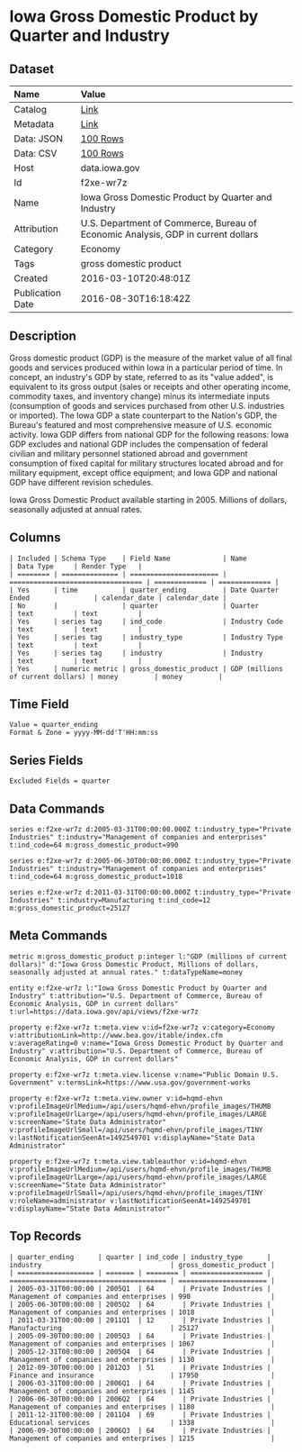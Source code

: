 # Iowa Gross Domestic Product by Quarter and Industry

## Dataset

| Name | Value |
| :--- | :---- |
| Catalog | [Link](https://catalog.data.gov/dataset/iowa-gross-domestic-product-by-quarter-and-industry) |
| Metadata | [Link](https://data.iowa.gov/api/views/f2xe-wr7z) |
| Data: JSON | [100 Rows](https://data.iowa.gov/api/views/f2xe-wr7z/rows.json?max_rows=100) |
| Data: CSV | [100 Rows](https://data.iowa.gov/api/views/f2xe-wr7z/rows.csv?max_rows=100) |
| Host | data.iowa.gov |
| Id | f2xe-wr7z |
| Name | Iowa Gross Domestic Product by Quarter and Industry |
| Attribution | U.S. Department of Commerce, Bureau of Economic Analysis, GDP in current dollars |
| Category | Economy |
| Tags | gross domestic product |
| Created | 2016-03-10T20:48:01Z |
| Publication Date | 2016-08-30T16:18:42Z |

## Description

Gross domestic product (GDP) is the measure of the market value of all final goods and services produced within Iowa in a particular period of time.  In concept, an industry's GDP by state, referred to as its "value added", is equivalent to its gross output (sales or receipts and other operating income, commodity taxes, and inventory change) minus its intermediate inputs (consumption of goods and services purchased from other U.S. industries or imported). The Iowa GDP a state counterpart to the Nation's GDP, the Bureau's featured and most comprehensive measure of U.S. economic activity. Iowa GDP differs from national GDP for the following reasons: Iowa GDP excludes and national GDP includes the compensation of federal civilian and military personnel stationed abroad and government consumption of fixed capital for military structures located abroad and for military equipment, except office equipment; and Iowa GDP and national GDP have different revision schedules.

Iowa Gross Domestic Product available starting in 2005.  Millions of dollars, seasonally adjusted at annual rates.

## Columns

```ls
| Included | Schema Type    | Field Name             | Name                              | Data Type     | Render Type   |
| ======== | ============== | ====================== | ================================= | ============= | ============= |
| Yes      | time           | quarter_ending         | Date Quarter Ended                | calendar_date | calendar_date |
| No       |                | quarter                | Quarter                           | text          | text          |
| Yes      | series tag     | ind_code               | Industry Code                     | text          | text          |
| Yes      | series tag     | industry_type          | Industry Type                     | text          | text          |
| Yes      | series tag     | industry               | Industry                          | text          | text          |
| Yes      | numeric metric | gross_domestic_product | GDP (millions of current dollars) | money         | money         |
```

## Time Field

```ls
Value = quarter_ending
Format & Zone = yyyy-MM-dd'T'HH:mm:ss
```

## Series Fields

```ls
Excluded Fields = quarter
```

## Data Commands

```ls
series e:f2xe-wr7z d:2005-03-31T00:00:00.000Z t:industry_type="Private Industries" t:industry="Management of companies and enterprises" t:ind_code=64 m:gross_domestic_product=990

series e:f2xe-wr7z d:2005-06-30T00:00:00.000Z t:industry_type="Private Industries" t:industry="Management of companies and enterprises" t:ind_code=64 m:gross_domestic_product=1018

series e:f2xe-wr7z d:2011-03-31T00:00:00.000Z t:industry_type="Private Industries" t:industry=Manufacturing t:ind_code=12 m:gross_domestic_product=25127
```

## Meta Commands

```ls
metric m:gross_domestic_product p:integer l:"GDP (millions of current dollars)" d:"Iowa Gross Domestic Product, Millions of dollars, seasonally adjusted at annual rates." t:dataTypeName=money

entity e:f2xe-wr7z l:"Iowa Gross Domestic Product by Quarter and Industry" t:attribution="U.S. Department of Commerce, Bureau of Economic Analysis, GDP in current dollars" t:url=https://data.iowa.gov/api/views/f2xe-wr7z

property e:f2xe-wr7z t:meta.view v:id=f2xe-wr7z v:category=Economy v:attributionLink=http://www.bea.gov/itable/index.cfm v:averageRating=0 v:name="Iowa Gross Domestic Product by Quarter and Industry" v:attribution="U.S. Department of Commerce, Bureau of Economic Analysis, GDP in current dollars"

property e:f2xe-wr7z t:meta.view.license v:name="Public Domain U.S. Government" v:termsLink=https://www.usa.gov/government-works

property e:f2xe-wr7z t:meta.view.owner v:id=hqmd-ehvn v:profileImageUrlMedium=/api/users/hqmd-ehvn/profile_images/THUMB v:profileImageUrlLarge=/api/users/hqmd-ehvn/profile_images/LARGE v:screenName="State Data Administrator" v:profileImageUrlSmall=/api/users/hqmd-ehvn/profile_images/TINY v:lastNotificationSeenAt=1492549701 v:displayName="State Data Administrator"

property e:f2xe-wr7z t:meta.view.tableauthor v:id=hqmd-ehvn v:profileImageUrlMedium=/api/users/hqmd-ehvn/profile_images/THUMB v:profileImageUrlLarge=/api/users/hqmd-ehvn/profile_images/LARGE v:screenName="State Data Administrator" v:profileImageUrlSmall=/api/users/hqmd-ehvn/profile_images/TINY v:roleName=administrator v:lastNotificationSeenAt=1492549701 v:displayName="State Data Administrator"
```

## Top Records

```ls
| quarter_ending      | quarter | ind_code | industry_type      | industry                                | gross_domestic_product | 
| =================== | ======= | ======== | ================== | ======================================= | ====================== | 
| 2005-03-31T00:00:00 | 2005Q1  | 64       | Private Industries | Management of companies and enterprises | 990                    | 
| 2005-06-30T00:00:00 | 2005Q2  | 64       | Private Industries | Management of companies and enterprises | 1018                   | 
| 2011-03-31T00:00:00 | 2011Q1  | 12       | Private Industries | Manufacturing                           | 25127                  | 
| 2005-09-30T00:00:00 | 2005Q3  | 64       | Private Industries | Management of companies and enterprises | 1067                   | 
| 2005-12-31T00:00:00 | 2005Q4  | 64       | Private Industries | Management of companies and enterprises | 1130                   | 
| 2012-09-30T00:00:00 | 2012Q3  | 51       | Private Industries | Finance and insurance                   | 17950                  | 
| 2006-03-31T00:00:00 | 2006Q1  | 64       | Private Industries | Management of companies and enterprises | 1145                   | 
| 2006-06-30T00:00:00 | 2006Q2  | 64       | Private Industries | Management of companies and enterprises | 1180                   | 
| 2011-12-31T00:00:00 | 2011Q4  | 69       | Private Industries | Educational services                    | 1338                   | 
| 2006-09-30T00:00:00 | 2006Q3  | 64       | Private Industries | Management of companies and enterprises | 1215                   | 
```